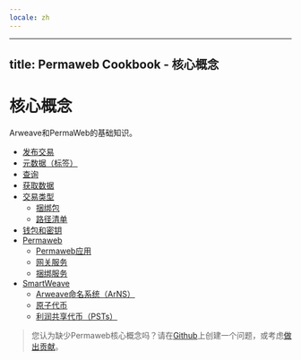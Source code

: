 ```yaml
---
locale: zh
---
```

---
title: Permaweb Cookbook - 核心概念
---

# 核心概念

Arweave和PermaWeb的基础知识。

- [发布交易](post-transactions.md)
- [元数据（标签）](tags.md)
- [查询](queryTransactions.md)
- [获取数据](/guides/http-api.md)
- [交易类型](bundles.md)
  - [捆绑包](bundles.md)
  - [路径清单](manifests.md)
- [钱包和密钥](keyfiles-and-wallets.md)
- [Permaweb](permaweb.md)
  - [Permaweb应用](permawebApplications.md)
  - [网关服务](gateways.md)
  - [捆绑服务](bundlers.md)
- [SmartWeave](smartweave.md)
  - [Arweave命名系统（ArNS）](arns.md)
  - [原子代币](atomic-tokens.md)
  - [利润共享代币（PSTs）](psts.md)

> 您认为缺少Permaweb核心概念吗？请在[Github](https://github.com/twilson63/permaweb-cookbook/issues)上创建一个问题，或考虑[做出贡献](../getting-started/contributing.md)。